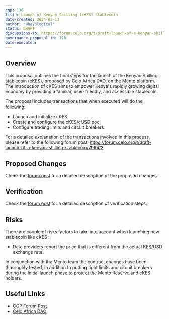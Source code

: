 ```yaml
---
cgp: 136
title: Launch of Kenyan Shilling (cKES) Stablecoin
date-created: 2024-05-13
author: "@bayological"
status: DRAFT
discussions-to: https://forum.celo.org/t/draft-launch-of-a-kenyan-shilling-stablecoin/7964
governance-proposal-id: 176
date-executed:
---
```


## Overview

This proposal outlines the final steps for the launch of the Kenyan Shilling stablecoin (cKES), proposed by Celo Africa DAO, on the Mento platform. The introduction of cKES aims to empower Kenya's rapidly growing digital economy by providing a familiar, user-friendly, and accessible stablecoin.

The proposal includes transactions that when executed will do the following:

- Launch and initialize cKES
- Create and configure the cKES/cUSD pool
- Configure trading limits and circuit breakers

For a detailed explanation of the transactions involved in this process, please refer to the following forum post: https://forum.celo.org/t/draft-launch-of-a-kenyan-shilling-stablecoin/7964/2

## Proposed Changes

Check the [forum post](https://forum.celo.org/t/draft-launch-of-a-kenyan-shilling-stablecoin/7964/2) for a detailed description of the proposed changes.

## Verification

Check the [forum post](https://forum.celo.org/t/draft-launch-of-a-kenyan-shilling-stablecoin/7964/2) for a detailed description of verification steps.

## Risks

There are couple of risks factors to take into account when launching new stablecoin like cKES :

- Data providers report the price that is different from the actual KES/USD exchange rate.

In conjunction with the Mento team the contract changes have been thoroughly tested, in addition to putting tight limits and circuit breakers during the initial launch phase to protect the Mento Reserve and cKES holders.

## Useful Links

- [CGP Forum Post](https://forum.celo.org/t/draft-launch-of-a-kenyan-shilling-stablecoin/7964/2)
- [Celo Africa DAO](https://www.celoafricadao.xyz/)
